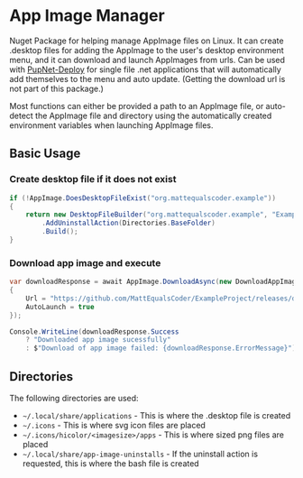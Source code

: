 # App Image Manager

Nuget Package for helping manage AppImage files on Linux. It can create .desktop files for adding the AppImage to the user's desktop environment menu, and it can download and launch AppImages from urls. Can be used with [PupNet-Deploy](https://github.com/kuiperzone/PupNet-Deploy) for single file .net applications that will automatically add themselves to the menu and auto update. (Getting the download url is not part of this package.)

Most functions can either be provided a path to an AppImage file, or auto-detect the AppImage file and directory using the automatically created environment variables when launching AppImage files.

## Basic Usage

### Create desktop file if it does not exist
```csharp
if (!AppImage.DoesDesktopFileExist("org.mattequalscoder.example"))
{
    return new DesktopFileBuilder("org.mattequalscoder.example", "Example App")
        .AddUninstallAction(Directories.BaseFolder)
        .Build();
}
```

### Download app image and execute
```csharp
var downloadResponse = await AppImage.DownloadAsync(new DownloadAppImageRequest
{
    Url = "https://github.com/MattEqualsCoder/ExampleProject/releases/download/v1.0.0/ExampleProject.x86_64.AppImage",
    AutoLaunch = true
});

Console.WriteLine(downloadResponse.Success
    ? "Downloaded app image sucessfully"
    : $"Download of app image failed: {downloadResponse.ErrorMessage}");
```

## Directories

The following directories are used:

* `~/.local/share/applications` - This is where the .desktop file is created
* `~/.icons` - This is where svg icon files are placed
* `~/.icons/hicolor/<imagesize>/apps` - This is where sized png files are placed
* `~/.local/share/app-image-uninstalls` - If the uninstall action is requested, this is where the bash file is created